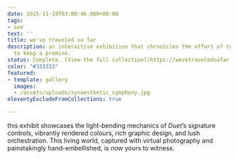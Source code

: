 ```yaml
---
date: 2015-11-19T03:00:46.000+00:00
tags:
- see
text: ''
title: we've traveled so far
description: an interactive exhibition that chronicles the effort of two men working
  to keep a promise.
status: Complete. [View the full collection](https://wevetraveledsofar.com)
color: "#333333"
featured:
- template: gallery
  images:
  - /assets/uploads/synaesthetic_symphony.jpg
eleventyExcludeFromCollections: true

---
```

this exhibit showcases the light-bending mechanics of _Duet_’s signature controls, vibrantly rendered colours, rich graphic design, and lush orchestration. This living world, captured with virtual photography and painstakingly hand-embellished, is now yours to witness.
